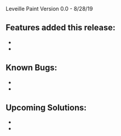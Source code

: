 
Leveille Paint Version 0.0 - 8/28/19

Features added this release:
- 
- 
- 

Known Bugs:
- 
- 
- 

Upcoming Solutions:
- 
- 
- 

